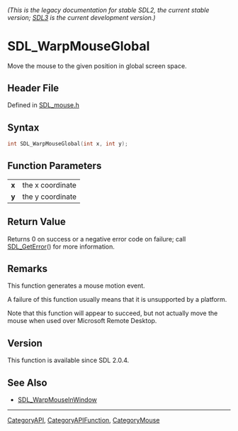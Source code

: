 ###### (This is the legacy documentation for stable SDL2, the current stable version; [SDL3](https://wiki.libsdl.org/SDL3/) is the current development version.)
# SDL_WarpMouseGlobal

Move the mouse to the given position in global screen space.

## Header File

Defined in [SDL_mouse.h](https://github.com/libsdl-org/SDL/blob/SDL2/include/SDL_mouse.h)

## Syntax

```c
int SDL_WarpMouseGlobal(int x, int y);

```

## Function Parameters

|           |                  |
| --------- | ---------------- |
| **x**     | the x coordinate |
| **y**     | the y coordinate |

## Return Value

Returns 0 on success or a negative error code on failure; call
[SDL_GetError](SDL_GetError)() for more information.

## Remarks

This function generates a mouse motion event.

A failure of this function usually means that it is unsupported by a
platform.

Note that this function will appear to succeed, but not actually move the
mouse when used over Microsoft Remote Desktop.

## Version

This function is available since SDL 2.0.4.

## See Also

- [SDL_WarpMouseInWindow](SDL_WarpMouseInWindow)

----
[CategoryAPI](CategoryAPI), [CategoryAPIFunction](CategoryAPIFunction), [CategoryMouse](CategoryMouse)

